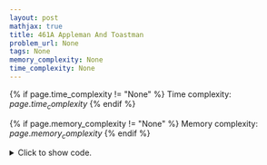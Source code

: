 ```yaml
---
layout: post
mathjax: true
title: 461A Appleman And Toastman
problem_url: None
tags: None
memory_complexity: None
time_complexity: None
---
```




{% if page.time_complexity != "None" %}
Time complexity: ${{ page.time_complexity }}$
{% endif %}

{% if page.memory_complexity != "None" %}
Memory complexity: ${{ page.memory_complexity }}$
{% endif %}

<details>
<summary>
<p style="display:inline">Click to show code.</p>
</summary>
```cpp
{% raw %}
using namespace std;
using ll = long long;
int n;
int a[300010];
ll solve(void)
{
    ll ans = 0;
    ll w = 2;
    sort(a, a + n);
    for (int i = 0; i < n - 1; ++i)
    {
        ans += w * a[i];
        ++w;
    }
    return ans + (w - 1) * a[n - 1];
}
int main(void)
{
    cin >> n;
    for (int i = 0; i < n; ++i)
        cin >> a[i];
    cout << solve() << endl;
    return 0;
}

{% endraw %}
```
</details>

